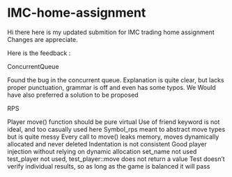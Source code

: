 # IMC-home-assignment

Hi there here is my updated submition for IMC trading home assignment
Changes are appreciate.

Here is the feedback : 

ConcurrentQueue

Found the bug in the concurrent queue. Explanation is quite clear, but lacks proper punctuation, grammar is off and even has some typos.
We Would have also preferred a solution to be proposed

RPS

Player move() function should be pure virtual
Use of friend keyword is not ideal, and too casually used here
Symbol_rps meant to abstract move types but is quite messy
Every call to move() leaks memory, moves dynamically allocated and never deleted
Indentation is not consistent
Good player injection without relying on dynamic allocation
set_name not used
test_player not used, test_player::move does not return a value
Test doesn’t verify individual results, so as long as the game is balanced it will pass
